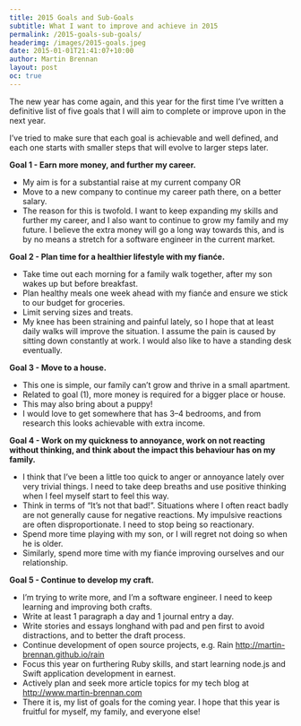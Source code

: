```yaml
---
title: 2015 Goals and Sub-Goals
subtitle: What I want to improve and achieve in 2015
permalink: /2015-goals-sub-goals/
headerimg: /images/2015-goals.jpeg
date: 2015-01-01T21:41:07+10:00
author: Martin Brennan
layout: post
oc: true
---
```


The new year has come again, and this year for the first time I’ve written a definitive list of five goals that I will aim to complete or improve upon in the next year.

I’ve tried to make sure that each goal is achievable and well defined, and each one starts with smaller steps that will evolve to larger steps later.

<!--more-->

**Goal 1 - Earn more money, and further my career.**

- My aim is for a substantial raise at my current company OR
- Move to a new company to continue my career path there, on a better salary.
- The reason for this is twofold. I want to keep expanding my skills and further my career, and I also want to continue to grow my family and my future. I believe the extra money will go a long way towards this, and is by no means a stretch for a software engineer in the current market.

**Goal 2 - Plan time for a healthier lifestyle with my fianće.**

- Take time out each morning for a family walk together, after my son wakes up but before breakfast.
- Plan healthy meals one week ahead with my fianće and ensure we stick to our budget for groceries.
- Limit serving sizes and treats.
- My knee has been straining and painful lately, so I hope that at least daily walks will improve the situation. I assume the pain is caused by sitting down constantly at work. I would also like to have a standing desk eventually.

**Goal 3 - Move to a house.**

- This one is simple, our family can’t grow and thrive in a small apartment.
- Related to goal (1), more money is required for a bigger place or house.
- This may also bring about a puppy!
- I would love to get somewhere that has 3–4 bedrooms, and from research this looks achievable with extra income.

**Goal 4 - Work on my quickness to annoyance, work on not reacting without thinking, and think about the impact this behaviour has on my family.**

- I think that I’ve been a little too quick to anger or annoyance lately over very trivial things. I need to take deep breaths and use positive thinking when I feel myself start to feel this way.
- Think in terms of “It’s not that bad!”. Situations where I often react badly are not generally cause for negative reactions. My impulsive reactions are often disproportionate. I need to stop being so reactionary.
- Spend more time playing with my son, or I will regret not doing so when he is older.
- Similarly, spend more time with my fianće improving ourselves and our relationship.

**Goal 5 - Continue to develop my craft.**

- I’m trying to write more, and I’m a software engineer. I need to keep learning and improving both crafts.
- Write at least 1 paragraph a day and 1 journal entry a day.
- Write stories and essays longhand with pad and pen first to avoid distractions, and to better the draft process.
- Continue development of open source projects, e.g. Rain http://martin-brennan.github.io/rain
- Focus this year on furthering Ruby skills, and start learning node.js and Swift application development in earnest.
- Actively plan and seek more article topics for my tech blog at http://www.martin-brennan.com
- There it is, my list of goals for the coming year. I hope that this year is fruitful for myself, my family, and everyone else!